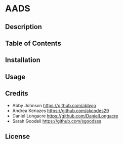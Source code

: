 # AADS

## Description

## Table of Contents

## Installation

## Usage

## Credits
+ Abby Johnson       https://github.com/abbyjo
+ Andrea Keriazes    https://github.com/akcodes29
+ Daniel Longacre    https://github.com/DanielLongacre
+ Sarah Goodell      https://github.com/sgoodsss

## License
